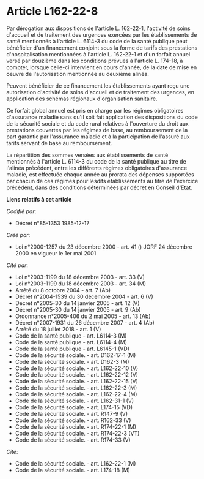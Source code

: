 # Article L162-22-8

Par dérogation aux dispositions de l'article L. 162-22-1, l'activité de soins d'accueil et de traitement des urgences
exercées par les établissements de santé mentionnés à l'article L. 6114-3 du code de la santé publique peut bénéficier d'un
financement conjoint sous la forme de tarifs des prestations d'hospitalisation mentionnées à l'article L. 162-22-1 et d'un
forfait annuel versé par douzième dans les conditions prévues à l'article L. 174-18, à compter, lorsque celle-ci intervient
en cours d'année, de la date de mise en oeuvre de l'autorisation mentionnée au deuxième alinéa.

Peuvent bénéficier de ce financement les établissements ayant reçu une autorisation d'activité de soins d'accueil et de
traitement des urgences, en application des schémas régionaux d'organisation sanitaire.

Ce forfait global annuel est pris en charge par les régimes obligatoires d'assurance maladie sans qu'il soit fait application
des dispositions du code de la sécurité sociale et du code rural relatives à l'ouverture du droit aux prestations couvertes
par les régimes de base, au remboursement de la part garantie par l'assurance maladie et à la participation de l'assuré aux
tarifs servant de base au remboursement.

La répartition des sommes versées aux établissements de santé mentionnés à l'article L. 6114-3 du code de la santé publique
au titre de l'alinéa précédent, entre les différents régimes obligatoires d'assurance maladie, est effectuée chaque année au
prorata des dépenses supportées par chacun de ces régimes pour lesdits établissements au titre de l'exercice précédent, dans
des conditions déterminées par décret en Conseil d'Etat.

**Liens relatifs à cet article**

_Codifié par_:

  - Décret n°85-1353 1985-12-17

_Créé par_:

  - Loi n°2000-1257 du 23 décembre 2000 - art. 41 () JORF 24 décembre 2000 en vigueur le 1er mai 2001

_Cité par_:

  - Loi n°2003-1199 du 18 décembre 2003 - art. 33 (V)
  - Loi n°2003-1199 du 18 décembre 2003 - art. 34 (M)
  - Arrêté du 8 octobre 2004 - art. 7 (Ab)
  - Décret n°2004-1539 du 30 décembre 2004 - art. 6 (V)
  - Décret n°2005-30 du 14 janvier 2005 - art. 12 (V)
  - Décret n°2005-30 du 14 janvier 2005 - art. 9 (Ab)
  - Ordonnance n°2005-406 du 2 mai 2005 - art. 13 (Ab)
  - Décret n°2007-1931 du 26 décembre 2007 - art. 4 (Ab)
  - Arrêté du 18 juillet 2018 - art. 1 (V)
  - Code de la santé publique - art. L6114-3 (M)
  - Code de la santé publique - art. L6114-4 (M)
  - Code de la santé publique - art. L6145-1 (VD)
  - Code de la sécurité sociale. - art. D162-17-1 (M)
  - Code de la sécurité sociale. - art. D162-3 (M)
  - Code de la sécurité sociale. - art. L162-22-10 (V)
  - Code de la sécurité sociale. - art. L162-22-12 (V)
  - Code de la sécurité sociale. - art. L162-22-15 (V)
  - Code de la sécurité sociale. - art. L162-22-3 (M)
  - Code de la sécurité sociale. - art. L162-22-4 (M)
  - Code de la sécurité sociale. - art. L162-31-1 (V)
  - Code de la sécurité sociale. - art. L174-15 (VD)
  - Code de la sécurité sociale. - art. R147-9 (V)
  - Code de la sécurité sociale. - art. R162-33 (V)
  - Code de la sécurité sociale. - art. R174-22-1 (M)
  - Code de la sécurité sociale. - art. R174-22-3 (VT)
  - Code de la sécurité sociale. - art. R174-33 (V)

_Cite_:

  - Code de la sécurité sociale. - art. L162-22-1 (M)
  - Code de la sécurité sociale. - art. L174-18 (M)
